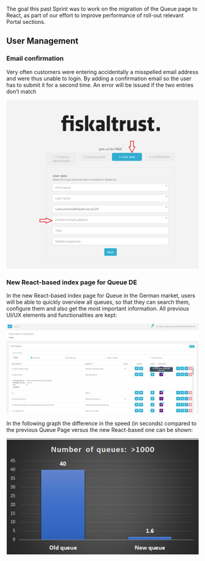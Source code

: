 The goal this past Sprint was to work on the migration of the Queue page to React, as part of our effort to improve performance of roll-out relevant Portal sections.

## User Management

### Email confirmation

Very often customers were entering accidentally a misspelled email address and were thus unable to login. By adding a confirmation email so the user has to submit it for a second time. An error will be issued if the two entries don’t match 

![VerificationEmail](images/sprint-98/VerificationEmail.png)

### New React-based index page for Queue DE

In the new React-based index page for Queue in the German market, users will be able to quickly overview all queues, so that they can search them, configure them and also get the most important information. All previous UI/UX elements and functionalities are kept:


![QueueDe](images/sprint-98/QueueDe.png)

In the following graph the difference in the speed (in seconds) compared to the previous Queue Page versus the new React-based one can be shown:

![reactpage](images/sprint-98/reactpage.png)




